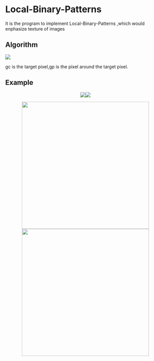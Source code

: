 # Local-Binary-Patterns
It is the program to implement Local-Binary-Patterns
,which would enphasize texture of images
## Algorithm
 ![](https://i.imgur.com/TTSV5g7.png)

 gc is the target pixel,gp is the pixel around the target pixel.
## Example



**<div style="text-align: center;" markdown="1">**
<img src="https://i.imgur.com/9oYgFIo.png"><img src="https://i.imgur.com/InWM3yJ.png">

<img src="https://i.imgur.com/NXYckcI.png" height="400"> <img src="https://i.imgur.com/GG3Sfj5.png" height="400">
 
</div>

